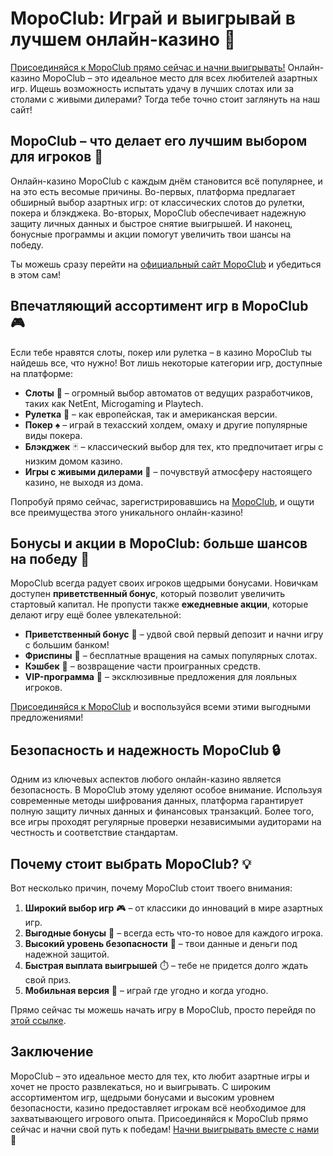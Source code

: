 # MopoClub: Играй и выигрывай в лучшем онлайн-казино 🎰

[Присоединяйся к MopoClub прямо сейчас и начни выигрывать!](https://playmopo.com/PKRROM) Онлайн-казино MopoClub – это идеальное место для всех любителей азартных игр. Ищешь возможность испытать удачу в лучших слотах или за столами с живыми дилерами? Тогда тебе точно стоит заглянуть на наш сайт!

## MopoClub – что делает его лучшим выбором для игроков 🎯

Онлайн-казино MopoClub с каждым днём становится всё популярнее, и на это есть весомые причины. Во-первых, платформа предлагает обширный выбор азартных игр: от классических слотов до рулетки, покера и блэкджека. Во-вторых, MopoClub обеспечивает надежную защиту личных данных и быстрое снятие выигрышей. И наконец, бонусные программы и акции помогут увеличить твои шансы на победу.

Ты можешь сразу перейти на [официальный сайт MopoClub](https://playmopo.com/PKRROM) и убедиться в этом сам!

## Впечатляющий ассортимент игр в MopoClub 🎮

Если тебе нравятся слоты, покер или рулетка – в казино MopoClub ты найдешь все, что нужно! Вот лишь некоторые категории игр, доступные на платформе:

- **Слоты** 🎰 – огромный выбор автоматов от ведущих разработчиков, таких как NetEnt, Microgaming и Playtech.
- **Рулетка** 🎡 – как европейская, так и американская версии.
- **Покер** ♠️ – играй в техасский холдем, омаху и другие популярные виды покера.
- **Блэкджек** 🃏 – классический выбор для тех, кто предпочитает игры с низким домом казино.
- **Игры с живыми дилерами** 👤 – почувствуй атмосферу настоящего казино, не выходя из дома.

Попробуй прямо сейчас, зарегистрировавшись на [MopoClub](https://playmopo.com/PKRROM), и ощути все преимущества этого уникального онлайн-казино!

## Бонусы и акции в MopoClub: больше шансов на победу 🎁

MopoClub всегда радует своих игроков щедрыми бонусами. Новичкам доступен **приветственный бонус**, который позволит увеличить стартовый капитал. Не пропусти также **ежедневные акции**, которые делают игру ещё более увлекательной:

- **Приветственный бонус** 🎉 – удвой свой первый депозит и начни игру с большим банком!
- **Фриспины** 💫 – бесплатные вращения на самых популярных слотах.
- **Кэшбек** 💸 – возвращение части проигранных средств.
- **VIP-программа** 👑 – эксклюзивные предложения для лояльных игроков.

[Присоединяйся к MopoClub](https://playmopo.com/PKRROM) и воспользуйся всеми этими выгодными предложениями!

## Безопасность и надежность MopoClub 🔒

Одним из ключевых аспектов любого онлайн-казино является безопасность. В MopoClub этому уделяют особое внимание. Используя современные методы шифрования данных, платформа гарантирует полную защиту личных данных и финансовых транзакций. Более того, все игры проходят регулярные проверки независимыми аудиторами на честность и соответствие стандартам.

## Почему стоит выбрать MopoClub? 💡

Вот несколько причин, почему MopoClub стоит твоего внимания:

1. **Широкий выбор игр** 🎮 – от классики до инноваций в мире азартных игр.
2. **Выгодные бонусы** 🎁 – всегда есть что-то новое для каждого игрока.
3. **Высокий уровень безопасности** 🔐 – твои данные и деньги под надежной защитой.
4. **Быстрая выплата выигрышей** ⏱️ – тебе не придется долго ждать свой приз.
5. **Мобильная версия** 📱 – играй где угодно и когда угодно.

Прямо сейчас ты можешь начать игру в MopoClub, просто перейдя по [этой ссылке](https://playmopo.com/PKRROM).

## Заключение

MopoClub – это идеальное место для тех, кто любит азартные игры и хочет не просто развлекаться, но и выигрывать. С широким ассортиментом игр, щедрыми бонусами и высоким уровнем безопасности, казино предоставляет игрокам всё необходимое для захватывающего игрового опыта. Присоединяйся к MopoClub прямо сейчас и начни свой путь к победам! [Начни выигрывать вместе с нами](https://playmopo.com/PKRROM) 🎉

